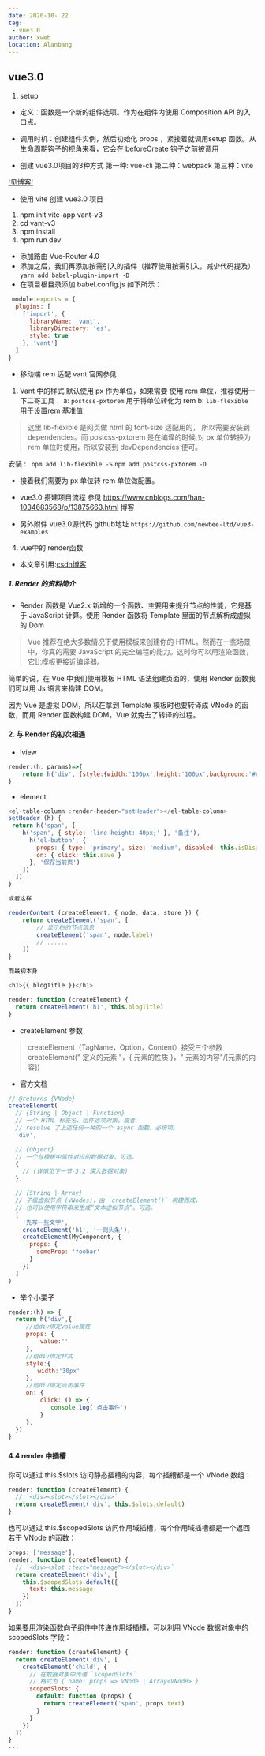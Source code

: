 ```yaml
---
date: 2020-10- 22
tag: 
 - vue3.0
author: xweb
location: Alanbang
---
```

## vue3.0

1. setup 
* 定义：函数是一个新的组件选项。作为在组件内使用 Composition API 的入口点。

* 调用时机：创建组件实例，然后初始化 props ，紧接着就调用setup 函数。从生命周期钩子的视角来看，它会在 beforeCreate 钩子之前被调用

* 创建 vue3.0项目的3种方式 
第一种: vue-cli 
第二种：webpack 
第三种：vite 

['见博客']('https://www.cnblogs.com/han-1034683568/p/13875663.html')

* 使用 vite 创建 vue3.0 项目
1. npm init vite-app vant-v3 
2. cd vant-v3
3. npm install
4. npm run dev

<!-- 入口文件 vue2.0 与 vue3.0 存在区别  V2 是初始化实例的形式，而 V3 是通过函数式风格 -->

* 添加路由 Vue-Router 4.0
* 添加之后，我们再添加按需引入的插件（推荐使用按需引入，减少代码提及）  `yarn add babel-plugin-import -D`
* 在项目根目录添加 babel.config.js 如下所示：
```js
 module.exports = {
  plugins: [
    ['import', {
      libraryName: 'vant',
      libraryDirectory: 'es',
      style: true
    }, 'vant']
  ]
}
```

* 移动端 rem 适配  vant 官网参见
1. Vant 中的样式 默认使用 px 作为单位，如果需要 使用 rem 单位，推荐使用一下二哥工具：
a: `postcss-pxtorem` 用于将单位转化为 rem 
b: `lib-flexible`  用于设置rem 基准值

> 这里 lib-flexible 是网页做 html 的 font-size 适配用的，
> 所以需要安装到 dependencies。而 postcss-pxtorem 是在编译的时候,对 px 单位转换为 rem 单位时使用，所以安装到 devDependencies 便可。

安装 : ` npm add lib-flexible -S`
       `npm add postcss-pxtorem -D`

* 接着我们需要为 px 单位转 rem 单位做配置。

* vue3.0 搭建项目流程  参见  https://www.cnblogs.com/han-1034683568/p/13875663.html  博客 

* 另外附件 vue3.0源代码 github地址   `https://github.com/newbee-ltd/vue3-examples` 


4. vue中的 render函数
* 本文章引用:[csdn博客](https://blog.csdn.net/q95548854/article/details/103119678)

##### 1. Render 的资料简介
* Render 函数是 Vue2.x 新增的一个函数、主要用来提升节点的性能，它是基于 JavaScript 计算。使用 Render 函数将 Template 里面的节点解析成虚拟的 Dom 

> Vue 推荐在绝大多数情况下使用模板来创建你的 HTML。然而在一些场景中，你真的需要 JavaScript 的完全编程的能力。这时你可以用渲染函数，它比模板更接近编译器。

简单的说，在 Vue 中我们使用模板 HTML 语法组建页面的，使用 Render 函数我们可以用 Js 语言来构建 DOM。

因为 Vue 是虚拟 DOM，所以在拿到 Template 模板时也要转译成 VNode 的函数，而用 Render 函数构建 DOM，Vue 就免去了转译的过程。

#### 2. 与 Render 的初次相遇

* iview  
```js
render:(h, params)=>{
    return h('div', {style:{width:'100px',height:'100px',background:'#ccc'}}, '地方')
}
```
* element   
```js
<el-table-column :render-header="setHeader"></el-table-column>
setHeader (h) {
 return h('span', [
    h('span', { style: 'line-height: 40px;' }, '备注'),
      h('el-button', {
        props: { type: 'primary', size: 'medium', disabled: this.isDisable || !this.tableData.length },
        on: { click: this.save }
      }, '保存当前页')
    ])
  ])
}

或者这样

renderContent (createElement, { node, data, store }) {
	return createElement('span', [
		// 显示树的节点信息
		createElement('span', node.label)
		// ......
	])
}

而最初本身  

<h1>{{ blogTitle }}</h1>

render: function (createElement) {
  return createElement('h1', this.blogTitle)
}
```

* createElement 参数
> createElement（TagName，Option，Content）接受三个参数
> createElement(" 定义的元素 "，{ 元素的性质 }，" 元素的内容"/[元素的内容])

* 官方文档
```js
// @returns {VNode}
createElement(
  // {String | Object | Function}
  // 一个 HTML 标签名、组件选项对象，或者
  // resolve 了上述任何一种的一个 async 函数。必填项。
  'div',

  // {Object}
  // 一个与模板中属性对应的数据对象。可选。
  {
    // (详情见下一节-3.2 深入数据对象)
  },

  // {String | Array}
  // 子级虚拟节点 (VNodes)，由 `createElement()` 构建而成，
  // 也可以使用字符串来生成“文本虚拟节点”。可选。
  [
    '先写一些文字',
    createElement('h1', '一则头条'),
    createElement(MyComponent, {
      props: {
        someProp: 'foobar'
      }
    })
  ]
)
```
* 举个小栗子

```js
render:(h) => {
  return h('div',{
　　　//给div绑定value属性
     props: {
         value:''
     },
　　　//给div绑定样式
　　　style:{
　　　　　width:'30px'
　　　},　
　　　//给div绑定点击事件　　
     on: {
         click: () => {
            console.log('点击事件')
         }
     },
  })
}
```

#### 4.4 render 中插槽
你可以通过 this.$slots 访问静态插槽的内容，每个插槽都是一个 VNode 数组：
```js
render: function (createElement) {
  // `<div><slot></slot></div>`
  return createElement('div', this.$slots.default)
}
```
也可以通过 this.$scopedSlots 访问作用域插槽，每个作用域插槽都是一个返回若干 VNode 的函数：
```js
props: ['message'],
render: function (createElement) {
  // `<div><slot :text="message"></slot></div>`
  return createElement('div', [
    this.$scopedSlots.default({
      text: this.message
    })
  ])
}
```
如果要用渲染函数向子组件中传递作用域插槽，可以利用 VNode 数据对象中的 scopedSlots 字段：
```js
render: function (createElement) {
  return createElement('div', [
    createElement('child', {
      // 在数据对象中传递 `scopedSlots`
      // 格式为 { name: props => VNode | Array<VNode> }
      scopedSlots: {
        default: function (props) {
          return createElement('span', props.text)
        }
      }
    })
  ])
}
···